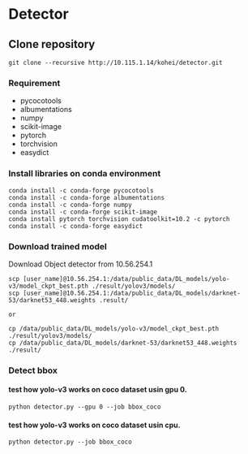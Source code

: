 # Detector

## Clone repository
```
git clone --recursive http://10.115.1.14/kohei/detector.git 
```



### Requirement
* pycocotools
* albumentations
* numpy
* scikit-image
* pytorch
* torchvision
* easydict


### Install libraries on conda environment
```
conda install -c conda-forge pycocotools
conda install -c conda-forge albumentations
conda install -c conda-forge numpy
conda install -c conda-forge scikit-image
conda install pytorch torchvision cudatoolkit=10.2 -c pytorch
conda install -c conda-forge easydict
```



### Download trained model
Download Object detector from 10.56.254.1
```
scp [user_name]@10.56.254.1:/data/public_data/DL_models/yolo-v3/model_ckpt_best.pth ./result/yolov3/models/
scp [user_name]@10.56.254.1:/data/public_data/DL_models/darknet-53/darknet53_448.weights .result/

or

cp /data/public_data/DL_models/yolo-v3/model_ckpt_best.pth ./result/yolov3/models/
cp /data/public_data/DL_models/darknet-53/darknet53_448.weights ./result/
```

### Detect bbox 
#### test how yolo-v3 works on coco dataset usin gpu 0.
```
python detector.py --gpu 0 --job bbox_coco
```

#### test how yolo-v3 works on coco dataset usin cpu.
```
python detector.py --job bbox_coco
```